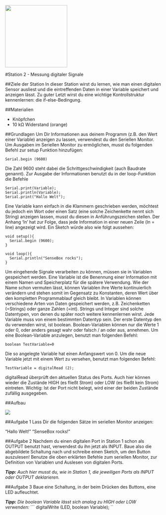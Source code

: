 <img src="https://github.com/sensebox/OER/blob/master/senseBox_edu/images/sensebox_logo_neu.png" width="200"/> 

#Station 2 - Messung digitaler Signale

##Ziele der Station
In dieser Station wirst du lernen, wie man einen digitalen Sensor ausliest und die eintreffenden Daten in einer Variable speichert und anzeigen lässt. Zu guter Letzt wirst du eine wichtige Kontrollstruktur kennenlernen: die if-else-Bedingung.

##Materialien
* Knöpfchen
* 10 kΩ Widerstand (orange)

##Grundlagen
Um Dir Informationen aus deinem Programm (z.B. den Wert einer Variable) anzeigen zu lassen, verwendest du den Seriellen Monitor.
Um Ausgaben im Seriellen Monitor zu ermöglichen, musst du folgenden Befehl zur setup Funktion hinzufügen:
```
Serial.begin (9600)
```
Die Zahl 9600 steht dabei die Schrittgeschwindigkeit (auch Baudrate genannt).
Zur Ausgabe der Informationen benutzt du in der loop-Funktion die Befehle

```
Serial.print(Variable);
Serial.println(Variable);	
Serial.print("Hallo Welt");
```
Eine Variable kann einfach in die Klammern geschrieben werden, möchtest du jedoch ein Wort oder einen Satz (eine solche Zeichenkette nennt sich String) anzeigen lassen, musst du diesen in Anführungszeichen stellen.
Der Anhang ‘ln’ hat zur Folge, dass jede Information in einer neuen Zeile (ln = line) angezeigt wird. Ein Sketch würde also wie folgt aussehen:

```
void setup(){
  Serial.begin (9600);
}

void loop(){
  Serial.println("SenseBox rocks");
}
```
Um eingehende Signale verarbeiten zu können, müssen sie in Variablen gespeichert werden. Eine Variable ist die Benennung einer Information mit einem Namen und Speicherplatz für die spätere Verwendung. Wie der Name schon vermuten lässt, können Variablen ihre Werte kontinuierlich verändern und stehen somit im Gegensatz zu Konstanten, deren Wert über den kompletten Programmablauf gleich bleibt. In Variablen können verschiedene Arten von Daten gespeichert werden, z.B. Zeichenketten (=Strings) oder ganze Zahlen (=int). Strings und Integer sind solche Datentypen, von denen du später noch weitere kennenlernen wirst. Jede Variable muss von einem bestimmten Datentyp sein.
Der erste Datentyp den du verwenden wirst, ist boolean. Boolean-Variablen können nur die Werte 1 oder 0, oder anders gesagt wahr oder falsch / an oder aus, annehmen.
Um eine Boolean-Variable anzulegen, benutzt man folgenden Befehl:

```
boolean TestVariable=0
```
Die so angelegte Variable hat einen Anfangswert von 0. Um die neue Variable jetzt mit einem Wert zu versehen, benutzt man folgenden Befehl:

```
TestVariable = digitalRead (2);  
```

digitalRead überprüft den aktuellen Status des Ports. Auch hier können wieder die Zustände HIGH (es fließt Strom) oder LOW (es fließt kein Strom) eintreten. Wichtig: Ist der Port nicht belegt, wird einer der beiden Zustände zufällig ausgegeben.  

##Aufbau

<image src="https://github.com/sensebox/OER/blob/master/senseBox_edu/images/aufbau_station_2.png"/>

##Aufgabe 1
Lass Dir die folgenden Sätze im seriellen Monitor anzeigen:

“Hallo Welt!”
“SenseBox rocks!”

##Aufgabe 2
Nachdem du einen digitalen Port in Station 1 schon als OUTPUT benutzt hast, verwendest du ihn jetzt als INPUT. Baue also die abgebildete Schaltung nach und schreibe einen Sketch, um den Button auszulesen! Benutze die oben erklärten Befehle zum seriellen Monitor, zur Definition von Variablen und Auslesen von digitalen Ports.

***Tipp:*** *Auch hier musst du, wie in Station 1, die jeweiligen Ports als INPUT oder OUTPUT deklarieren.*

##Aufgabe 3
Baue eine Schaltung, in der beim Drücken des Buttons, eine LED aufleuchtet.

***Tipp:*** *Die boolean Variable lässt sich analog zu HIGH oder LOW verwenden:*
´´´
digitalWrite (LED, boolean Variable);
``


